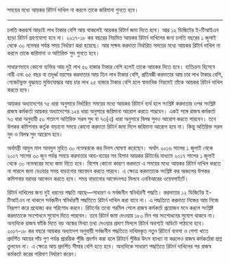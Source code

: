 সময়ের মধ্যে আয়কর রিটার্ন দাখিল না করলে তাকে জরিমানা গুনতে হবে।
*****************************************************************************

চলতি করবর্ষে আড়াই লাখ টাকার বেশি আয় থাকলেই আয়কর রিটার্ন জমা দিতে হবে। আর ১২ ডিজিটের ই-টিআইএন ছাড়া রিটার্ন গ্রহণযোগ্য হবে না। ২০১৭-১৮ কর বছরের নিয়মিত আয়কর রিটার্ন দাখিলের জন্য চলতি বছরের ১ জুলাই থেকে ৩০ নভেম্বর পর্যন্ত সময় নির্ধারণ করা হয়েছে। আর সক্ষম করদাতা নির্ধারিত সময়ের মধ্যে আয়কর রিটার্ন দাখিল না করলে তাকে জরিমানা ও অতিরিক্ত সুদ গুনতে হবে।

সাধারণভাবে কোনো ব্যক্তির আয় দুই লাখ ৫০ হাজার টাকার বেশি হলেই তাকে আয়কর দিতে হবে। ব্যতিক্রম হিসেবে নারী এবং ৬৫ বছর বা তদূর্ধ্ব বয়সের করদাতার আয় তিন লাখ টাকার বেশি, প্রতিবন্ধী করদাতার আয় চার লাখ টাকার বেশি, গেজেটভুক্ত যুদ্ধাহত মুক্তিযোদ্ধার আয় চার লাখ ২৫ হাজার টাকার বেশি হলে স্বাভাবিক নিয়মেই তাঁকে আয়কর রিটার্ন দাখিল করতে হবে।

আয়কর অধ্যাদেশের ৭৫ ধারা অনুসারে নির্ধারিত সময়ের মধ্যে আয়কর রিটার্নে ব্যর্থ হলে সংশ্লিষ্ট করদাতার ওপর সংশ্লিষ্ট রাজস্ব কর্মকর্তা আয়কর অধ্যাদেশের ১২৪ ধারা অনুসারে জরিমানা আরোপ করতে পারবেন। একই সঙ্গে রাজস্ব কর্মকর্তা ৭৩ ধারা অনুযায়ী ৫০ শতাংশ অতিরিক্ত সরল সুদ বা ৭৩(এ) ধারা অনুসারে বিলম্ব সুদও আরোপ করতে পারবেন। তবে উপকর কমিশনার কর্তৃক বাড়ানো সময়ে কোনো করদাতা রিটার্ন জমা দিলে জরিমানা আরোপ হবে না। কিন্তু অতিরিক্ত সরল সুদ ও বিলম্ব সুদ আরোপ হবে।

অর্থমন্ত্রী আবুল মাল আবদুল মুহিত ৩০ নভেম্বরকে কর দিবস ঘোষণা করেছেন। অর্থাৎ ২০১৬ সালের ১ জুলাই থেকে ২০১৭ সালের ৩০ জুন পর্যন্ত সময়ে করদাতার আয়-ব্যয়ের সব হিসাব আয়কর রিটার্নের মাধ্যমে ২০১৭ সালের ১ জুলাই থেকে ৩০ নভেম্বরের মধ্যে জমা দিতে হবে। বিশেষ কোনো কারণে করদাতা এ সময়ের মধ্যে আয়কর রিটার্ন দাখিল করতে না পারলে জমা দেওয়ার সময় বাড়ানোর আবেদন করতে পারবে। এ ক্ষেত্রে করদাতাকে সংশ্লিষ্ট কর অঞ্চলের উপকর কমিশনার বরাবর আবেদন করতে হবে। সময় বাড়ানোর আবেদনপত্র মিলবে এনবিআরের ওয়েবসাইটে।

রিটার্ন দাখিলের জন্য দুই ধরনের পদ্ধতি আছে—সাধারণ ও সর্বজনীন স্বনির্ধারণী পদ্ধতি। করদাতার ১২ ডিজিটের ই-টিআইএন না থাকলে সর্বজনীন স্বনির্ধারণী পদ্ধতিতে রিটার্ন দাখিল করা যাবে না। এ পদ্ধতিতে করদাতা নিজের আয় নিজে নিরূপণ করে প্রযোজ্য কর পরিশোধ করবে। রিটার্নের তথ্যে গরমিল পেলে রাজস্ব কর্মকর্তা প্রয়োজন মনে করলে সংশ্লিষ্ট করদাতাকে সংশোধনে সুযোগ দিতে পারবেন। তবে রিটার্ন জমা দেওয়ার ১৮০ দিন পর সংশোধনের সুযোগ থাকবে না। অন্যদিকে রাজস্ব ফাঁকি দিতে বড় অঙ্কের মিথ্যা তথ্য দেওয়ার প্রমাণ মিললে রিটার্ন অবশ্যই অডিটে পাঠানো হবে। ২০১৭-১৮ কর বছরে আয়কর অধ্যাদেশ অনুযায়ী সর্বজনীন পদ্ধতিতে দাখিলকৃত নতুন রিটার্নে ব্যবসা ও পেশা খাতে প্রদর্শিত আয়ের পাঁচ গুণ পর্যন্ত প্রারম্ভিক পুঁজি প্রদর্শন করা হলে রিটার্নে পুঁজির উৎস ব্যাখ্যা না করলেও রাজস্ব কর্মকর্তারা প্রশ্ন তুলবেন না। এ ক্ষেত্রে আয় প্রদর্শিত সীমার বেশি হতে হবে। অন্যদিকে সাধারণ পদ্ধতিতে রিটার্ন দাখিলের পর রাজস্ব কর্মকর্তা করের পরিমাণ নির্ধারণ করেন।
